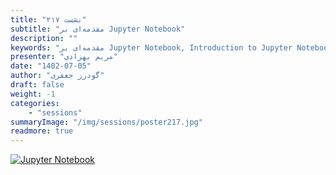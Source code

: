 ```yaml
---
title: "نشست ۲۱۷"
subtitle: "مقدمه‌ای بر Jupyter Notebook"
description: ""
keywords: "مقدمه‌ای بر Jupyter Notebook, Introduction to Jupyter Notebook, شیرازلاگ"
presenter: "مریم بهزادی"
date: "1402-07-05"
author: "گودرز جعفری"
draft: false
weight: -1
categories:
    - "sessions"
summaryImage: "/img/sessions/poster217.jpg"
readmore: true
---
```

[![Jupyter Notebook](/img/sessions/poster217.jpg)](/img/sessions/poster217.jpg)
